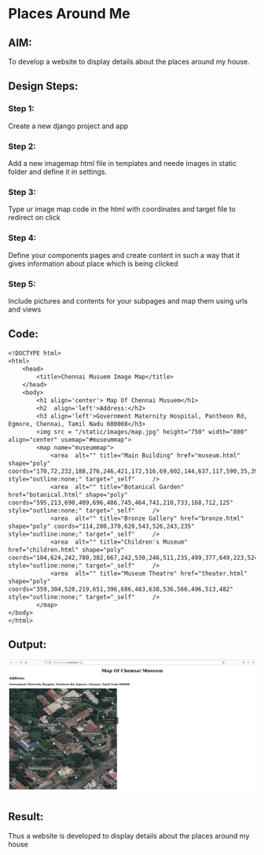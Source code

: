 # Places Around Me
## AIM:
To develop a website to display details about the places around my house.

## Design Steps:

### Step 1:
Create a new django project and app
### Step 2:
Add a new imagemap html file in templates and neede images in static folder and define it in settings.
### Step 3:
Type ur image map code in the html with coordinates and target file to redirect on click
### Step 4:
Define your components pages and create content in such a way that it gives information about place which is being clicked
### Step 5:
Include pictures and contents for your subpages and map them using urls and views
## Code:
```
<!DOCTYPE html>
<html>
    <head>
        <title>Chennai Musuem Image Map</title>
    </head>
    <body>
        <h1 align='center'> Map Of Chennai Musuem</h1>
        <h2  align='left'>Address:</h2>
        <h3 align='left'>Government Maternity Hospital, Pantheon Rd, Egmore, Chennai, Tamil Nadu 600008</h3>
        <img src = "/static/images/map.jpg" height="750" width="800" align="center" usemap="#museummap">
        <map name="museummap">
            <area  alt="" title="Main Building" href="museum.html" shape="poly" coords="170,72,232,188,276,246,421,172,516,69,602,144,637,117,590,35,397,33,290,35" style="outline:none;" target="_self"     />
            <area  alt="" title="Botanical Garden" href="botanical.html" shape="poly" coords="595,213,690,409,696,486,745,464,741,210,733,168,712,125" style="outline:none;" target="_self"     />
            <area  alt="" title="Bronze Gallery" href="bronze.html" shape="poly" coords="114,280,370,628,543,526,243,235" style="outline:none;" target="_self"     />
            <area  alt="" title="Children's Museum" href="children.html" shape="poly" coords="104,624,242,780,382,667,242,530,246,511,235,499,377,649,223,524,244,506,242,525,204,499,282,797,378,704,387,688,408,663,198,535" style="outline:none;" target="_self"     />
            <area  alt="" title="Museum Theatre" href="theater.html" shape="poly" coords="359,304,520,219,651,396,686,483,638,536,566,496,513,482" style="outline:none;" target="_self"     />
        </map>
</body>
</html>
```

## Output:
![imagemap](imgmap/static/images/imagemap.png)

## Result:
Thus a website is developed to display details about the places around my house